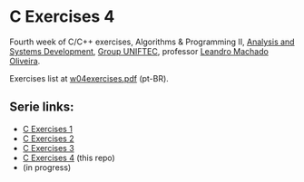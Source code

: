 # C Exercises 4

Fourth week of C/C++ exercises, Algorithms & Programming II, [Analysis and Systems Development](https://www.ftec.com.br/bento-goncalves/presencial/graduacao/analise-e-desenvolvimento-de-sistemas/), [Group UNIFTEC](https://www.ftec.com.br/), professor [Leandro Machado Oliveira](https://www.linkedin.com/in/leandro-machado-oliveira-%F0%9F%8C%BF%F0%9F%8C%BF%F0%9F%8C%BF-26440b73/).

Exercises list at [w04exercises.pdf](w04exercises.pdf) (pt-BR).

<!-- **Update:** professor answers are the files ended with "-profsr". -->

## Serie links:

- [C Exercises 1](https://github.com/giovannipds/c-exercises1)
- [C Exercises 2](https://github.com/giovannipds/c-exercises2)
- [C Exercises 3](https://github.com/giovannipds/c-exercises3)
- [C Exercises 4](https://github.com/giovannipds/c-exercises4) (this repo)
- (in progress)
